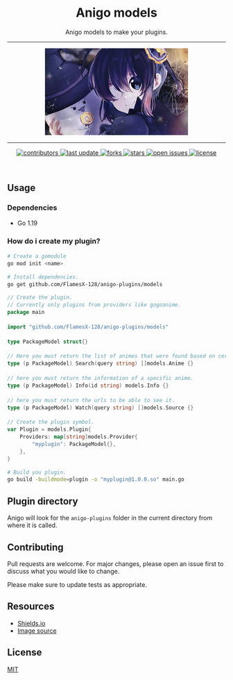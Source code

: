 <div align="center">
    <h1>Anigo models</h1>
    <p>
        Anigo models to make your plugins.
    </p>
</div>

---

<div align="center">
    <img src="https://github.com/FlamesX-128/anigo/blob/main/assets/image.jpg" height="200" />
</div>

---

<div align="center">
    <p>
        <a href="https://github.com/FlamesX-128/anigo-plugins/graphs/contributors">
            <img src="https://img.shields.io/github/contributors/FlamesX-128/anigo-plugins" alt="contributors" />
        </a>
        <a href="">
            <img src="https://img.shields.io/github/last-commit/FlamesX-128/anigo-plugins" alt="last update" />
        </a>
        <a href="https://github.com/FlamesX-128/anigo-plugins/network/members">
            <img src="https://img.shields.io/github/forks/FlamesX-128/anigo-plugins" alt="forks" />
        </a>
        <a href="https://github.com/FlamesX-128/anigo-plugins/stargazers">
            <img src="https://img.shields.io/github/stars/FlamesX-128/anigo-plugins" alt="stars" />
        </a>
        <a href="https://github.com/FlamesX-128/anigo-plugins/issues/">
            <img src="https://img.shields.io/github/issues/FlamesX-128/anigo-plugins" alt="open issues" />
        </a>
        <a href="https://github.com/FlamesX-128/anigo-plugins/blob/master/LICENSE">
            <img src="https://img.shields.io/github/license/FlamesX-128/anigo-plugins.svg" alt="license" />
        </a>
    </p>
</div>

<br />

## Usage

### Dependencies

- Go 1.19

### How do i create my plugin?

```sh
# Create a gomodule
go mod init <name>
```

```sh
# Install dependencies.
go get github.com/FlamesX-128/anigo-plugins/models
```

```go
// Create the plugin.
// Currently only plugins from providers like gogoanime.
package main

import "github.com/FlamesX-128/anigo-plugins/models"

type PackageModel struct{}

// Here you must return the list of animes that were found based on certain keywords.
type (p PackageModel) Search(query string) []models.Anime {}

// here you must return the information of a specific anime.
type (p PackageModel) Info(id string) models.Info {}

// here you must return the urls to be able to see it.
type (p PackageModel) Watch(query string) []models.Source {}

// Create the plugin symbol.
var Plugin = models.Plugin{
	Providers: map[string]models.Provider{
		"myplugin": PackageModel{},
	},
}
```

```sh
# Build you plugin.
go build -buildmode=plugin -o "myplugin@1.0.0.so" main.go
```

## Plugin directory

Anigo will look for the `anigo-plugins` folder in the current directory from where it is called.

## Contributing

Pull requests are welcome. For major changes, please open an issue first to discuss what you would like to change.

Please make sure to update tests as appropriate.

## Resources

- [Shields.io](https://shields.io/)
- [Image source](https://www.pixiv.net/en/artworks/85373804)

## License

[MIT](https://opensource.org/licenses/MIT)
